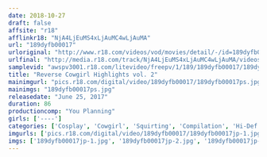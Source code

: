 ```yaml
---
date: 2018-10-27
draft: false
affsite: "r18"
afflinkr18: "NjA4LjEuMS4xLjAuMC4wLjAuMA"
url: "189dyfb00017"
urloriginal: "http://www.r18.com/videos/vod/movies/detail/-/id=189dyfb00017"
urlfinal: "http://media.r18.com/track/NjA4LjEuMS4xLjAuMC4wLjAuMA/videos/vod/movies/detail/-/id=189dyfb00017"
samplevid: "awspv3001.r18.com/litevideo/freepv/1/189/189dyfb00017/189dyfb00017_dmb_w.mp4"
title: "Reverse Cowgirl Highlights vol. 2"
mainimgurl: "pics.r18.com/digital/video/189dyfb00017/189dyfb00017ps.jpg"
mainimgs: "189dyfb00017ps.jpg"
releasedate: "June 25, 2017"
duration: 86
productioncomp: "You Planning"
girls: ['----']
categories: ['Cosplay', 'Cowgirl', 'Squirting', 'Compilation', 'Hi-Def']
imgurls: ['pics.r18.com/digital/video/189dyfb00017/189dyfb00017jp-1.jpg', 'pics.r18.com/digital/video/189dyfb00017/189dyfb00017jp-2.jpg', 'pics.r18.com/digital/video/189dyfb00017/189dyfb00017jp-3.jpg', 'pics.r18.com/digital/video/189dyfb00017/189dyfb00017jp-4.jpg', 'pics.r18.com/digital/video/189dyfb00017/189dyfb00017jp-5.jpg', 'pics.r18.com/digital/video/189dyfb00017/189dyfb00017jp-6.jpg', 'pics.r18.com/digital/video/189dyfb00017/189dyfb00017jp-7.jpg', 'pics.r18.com/digital/video/189dyfb00017/189dyfb00017jp-8.jpg', 'pics.r18.com/digital/video/189dyfb00017/189dyfb00017jp-9.jpg', 'pics.r18.com/digital/video/189dyfb00017/189dyfb00017jp-10.jpg', 'pics.r18.com/digital/video/189dyfb00017/189dyfb00017jp-11.jpg', 'pics.r18.com/digital/video/189dyfb00017/189dyfb00017jp-12.jpg', 'pics.r18.com/digital/video/189dyfb00017/189dyfb00017jp-13.jpg', 'pics.r18.com/digital/video/189dyfb00017/189dyfb00017jp-14.jpg', 'pics.r18.com/digital/video/189dyfb00017/189dyfb00017jp-15.jpg', 'pics.r18.com/digital/video/189dyfb00017/189dyfb00017jp-16.jpg', 'pics.r18.com/digital/video/189dyfb00017/189dyfb00017jp-17.jpg', 'pics.r18.com/digital/video/189dyfb00017/189dyfb00017jp-18.jpg', 'pics.r18.com/digital/video/189dyfb00017/189dyfb00017jp-19.jpg', 'pics.r18.com/digital/video/189dyfb00017/189dyfb00017jp-20.jpg']
imgs: ['189dyfb00017jp-1.jpg', '189dyfb00017jp-2.jpg', '189dyfb00017jp-3.jpg', '189dyfb00017jp-4.jpg', '189dyfb00017jp-5.jpg', '189dyfb00017jp-6.jpg', '189dyfb00017jp-7.jpg', '189dyfb00017jp-8.jpg', '189dyfb00017jp-9.jpg', '189dyfb00017jp-10.jpg', '189dyfb00017jp-11.jpg', '189dyfb00017jp-12.jpg', '189dyfb00017jp-13.jpg', '189dyfb00017jp-14.jpg', '189dyfb00017jp-15.jpg', '189dyfb00017jp-16.jpg', '189dyfb00017jp-17.jpg', '189dyfb00017jp-18.jpg', '189dyfb00017jp-19.jpg', '189dyfb00017jp-20.jpg']
---
```

